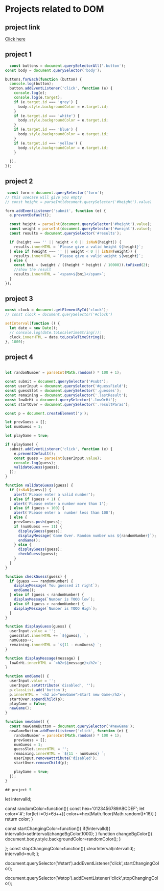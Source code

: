 # Projects related to DOM

## project link
[Click here](https://stackblitz.com/edit/dom-project-chaiaurcode?file=index.html)

## project 1

```javascript
  const buttons = document.querySelectorAll('.button');
const body = document.querySelector('body');

buttons.forEach(function (button) {
  console.log(button);
  button.addEventListener('click', function (e) {
    console.log(e);
    console.log(e.target);
    if (e.target.id === 'grey') {
      body.style.backgroundColor = e.target.id;
    }
    if (e.target.id === 'white') {
      body.style.backgroundColor = e.target.id;
    }
    if (e.target.id === 'blue') {
      body.style.backgroundColor = e.target.id;
    }
    if (e.target.id === 'yellow') {
      body.style.backgroundColor = e.target.id;
    }
    
  });
});

```

## project 2 

```javascript
 const form = document.querySelector('form');
// this usecase will give you empty
// const height = parseInt(document.querySelector('#height').value)

form.addEventListener('submit', function (e) {
  e.preventDefault();

  const height = parseInt(document.querySelector('#height').value);
  const weight = parseInt(document.querySelector('#weight').value);
  const results = document.querySelector('#results');

  if (height === '' || height < 0 || isNaN(height)) {
    results.innerHTML = `Please give a valid height ${height}`;
  } else if (weight === '' || weight < 0 || isNaN(weight)) {
    results.innerHTML = `Please give a valid weight ${weight}`;
  } else {
    const bmi = (weight / ((height * height) / 10000)).toFixed(2);
    //show the result
    results.innerHTML = `<span>${bmi}</span>`;
  }
});

```
## project 3 

```javascript
const clock = document.getElementById('clock');
// const clock = document.querySelector('#clock')

setInterval(function () {
  let date = new Date();
  // console.log(date.toLocaleTimeString());
  clock.innerHTML = date.toLocaleTimeString();
}, 1000);


```

## project 4 


```javascript

let randomNumber = parseInt(Math.random() * 100 + 1);

const submit = document.querySelector('#subt');
const userInput = document.querySelector('#guessField');
const guessSlot = document.querySelector('.guesses');
const remaining = document.querySelector('.lastResult');
const lowOrHi = document.querySelector('.lowOrHi');
const startOver = document.querySelector('.resultParas');

const p = document.createElement('p');

let prevGuess = [];
let numGuess = 1;

let playGame = true;

if (playGame) {
  submit.addEventListener('click', function (e) {
    e.preventDefault();
    const guess = parseInt(userInput.value);
    console.log(guess);
    validateGuess(guess);
  });
}

function validateGuess(guess) {
  if (isNaN(guess)) {
    alert('PLease enter a valid number');
  } else if (guess < 1) {
    alert('PLease enter a number more than 1');
  } else if (guess > 100) {
    alert('PLease enter a  number less than 100');
  } else {
    prevGuess.push(guess);
    if (numGuess === 11) {
      displayGuess(guess);
      displayMessage(`Game Over. Random number was ${randomNumber}`);
      endGame();
    } else {
      displayGuess(guess);
      checkGuess(guess);
    }
  }
}

function checkGuess(guess) {
  if (guess === randomNumber) {
    displayMessage(`You guessed it right`);
    endGame();
  } else if (guess < randomNumber) {
    displayMessage(`Number is TOOO low`);
  } else if (guess > randomNumber) {
    displayMessage(`Number is TOOO High`);
  }
}

function displayGuess(guess) {
  userInput.value = '';
  guessSlot.innerHTML += `${guess}, `;
  numGuess++;
  remaining.innerHTML = `${11 - numGuess} `;
}

function displayMessage(message) {
  lowOrHi.innerHTML = `<h2>${message}</h2>`;
}

function endGame() {
  userInput.value = '';
  userInput.setAttribute('disabled', '');
  p.classList.add('button');
  p.innerHTML = `<h2 id="newGame">Start new Game</h2>`;
  startOver.appendChild(p);
  playGame = false;
  newGame();
}

function newGame() {
  const newGameButton = document.querySelector('#newGame');
  newGameButton.addEventListener('click', function (e) {
    randomNumber = parseInt(Math.random() * 100 + 1);
    prevGuess = [];
    numGuess = 1;
    guessSlot.innerHTML = '';
    remaining.innerHTML = `${11 - numGuess} `;
    userInput.removeAttribute('disabled');
    startOver.removeChild(p);

    playGame = true;
  });
}

## project 5 
```
let intervalId;

  const randomColor=function(){
    const hex='0123456789ABCDEF';
    let color='#';
    for(let i=0;i<6;i++){
        color+=hex[Math.floor(Math.random()*16)]
    }
    return color;
  }

const startChangingColor=function(){
  if(!intervalId){
    intervalId=setInterval(changeBgColor,1000);
  }
  function changeBgColor(){
    document.body.style.backgroundColor=randomColor();
  }

};
const stopChangingColor=function(){
  clearInterval(intervalId);
  intervalId=null;
};

document.querySelector('#start').addEventListener('click',startChangingColor);

document.querySelector('#stop').addEventListener('click',stopChangingColor);

```